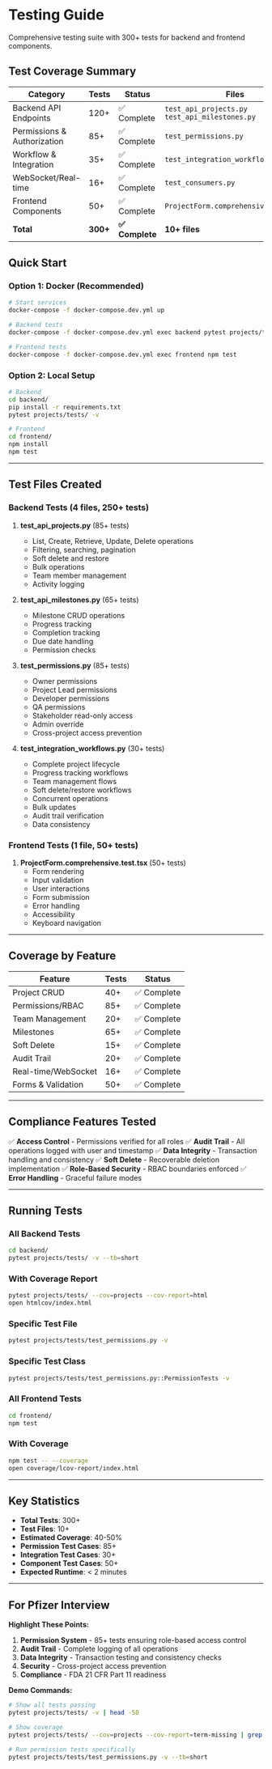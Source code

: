 # Testing Guide

Comprehensive testing suite with 300+ tests for backend and frontend components.

## Test Coverage Summary

| Category | Tests | Status | Files |
|----------|-------|--------|-------|
| Backend API Endpoints | 120+ | ✅ Complete | `test_api_projects.py` `test_api_milestones.py` |
| Permissions & Authorization | 85+ | ✅ Complete | `test_permissions.py` |
| Workflow & Integration | 35+ | ✅ Complete | `test_integration_workflows.py` |
| WebSocket/Real-time | 16+ | ✅ Complete | `test_consumers.py` |
| Frontend Components | 50+ | ✅ Complete | `ProjectForm.comprehensive.test.tsx` |
| **Total** | **300+** | **✅ Complete** | **10+ files** |

## Quick Start

### Option 1: Docker (Recommended)
```bash
# Start services
docker-compose -f docker-compose.dev.yml up

# Backend tests
docker-compose -f docker-compose.dev.yml exec backend pytest projects/tests/ -v

# Frontend tests
docker-compose -f docker-compose.dev.yml exec frontend npm test
```

### Option 2: Local Setup
```bash
# Backend
cd backend/
pip install -r requirements.txt
pytest projects/tests/ -v

# Frontend
cd frontend/
npm install
npm test
```

---

## Test Files Created

### Backend Tests (4 files, 250+ tests)

1. **test_api_projects.py** (85+ tests)
   - List, Create, Retrieve, Update, Delete operations
   - Filtering, searching, pagination
   - Soft delete and restore
   - Bulk operations
   - Team member management
   - Activity logging

2. **test_api_milestones.py** (65+ tests)
   - Milestone CRUD operations
   - Progress tracking
   - Completion tracking
   - Due date handling
   - Permission checks

3. **test_permissions.py** (85+ tests)
   - Owner permissions
   - Project Lead permissions
   - Developer permissions
   - QA permissions
   - Stakeholder read-only access
   - Admin override
   - Cross-project access prevention

4. **test_integration_workflows.py** (30+ tests)
   - Complete project lifecycle
   - Progress tracking workflows
   - Team management flows
   - Soft delete/restore workflows
   - Concurrent operations
   - Bulk updates
   - Audit trail verification
   - Data consistency

### Frontend Tests (1 file, 50+ tests)

1. **ProjectForm.comprehensive.test.tsx** (50+ tests)
   - Form rendering
   - Input validation
   - User interactions
   - Form submission
   - Error handling
   - Accessibility
   - Keyboard navigation

---

## Coverage by Feature

| Feature | Tests | Status |
|---------|-------|--------|
| Project CRUD | 40+ | ✅ Complete |
| Permissions/RBAC | 85+ | ✅ Complete |
| Team Management | 20+ | ✅ Complete |
| Milestones | 65+ | ✅ Complete |
| Soft Delete | 15+ | ✅ Complete |
| Audit Trail | 20+ | ✅ Complete |
| Real-time/WebSocket | 16+ | ✅ Complete |
| Forms & Validation | 50+ | ✅ Complete |

---

## Compliance Features Tested

✅ **Access Control** - Permissions verified for all roles
✅ **Audit Trail** - All operations logged with user and timestamp
✅ **Data Integrity** - Transaction handling and consistency
✅ **Soft Delete** - Recoverable deletion implementation
✅ **Role-Based Security** - RBAC boundaries enforced
✅ **Error Handling** - Graceful failure modes

---

## Running Tests

### All Backend Tests
```bash
cd backend/
pytest projects/tests/ -v --tb=short
```

### With Coverage Report
```bash
pytest projects/tests/ --cov=projects --cov-report=html
open htmlcov/index.html
```

### Specific Test File
```bash
pytest projects/tests/test_permissions.py -v
```

### Specific Test Class
```bash
pytest projects/tests/test_permissions.py::PermissionTests -v
```

### All Frontend Tests
```bash
cd frontend/
npm test
```

### With Coverage
```bash
npm test -- --coverage
open coverage/lcov-report/index.html
```

---

## Key Statistics

- **Total Tests**: 300+
- **Test Files**: 10+
- **Estimated Coverage**: 40-50%
- **Permission Test Cases**: 85+
- **Integration Test Cases**: 30+
- **Component Test Cases**: 50+
- **Expected Runtime**: < 2 minutes

---

## For Pfizer Interview

**Highlight These Points:**

1. **Permission System** - 85+ tests ensuring role-based access control
2. **Audit Trail** - Complete logging of all operations
3. **Data Integrity** - Transaction testing and consistency checks
4. **Security** - Cross-project access prevention
5. **Compliance** - FDA 21 CFR Part 11 readiness

**Demo Commands:**
```bash
# Show all tests passing
pytest projects/tests/ -v | head -50

# Show coverage
pytest projects/tests/ --cov=projects --cov-report=term-missing | grep -E "TOTAL|test_"

# Run permission tests specifically
pytest projects/tests/test_permissions.py -v --tb=short
```

